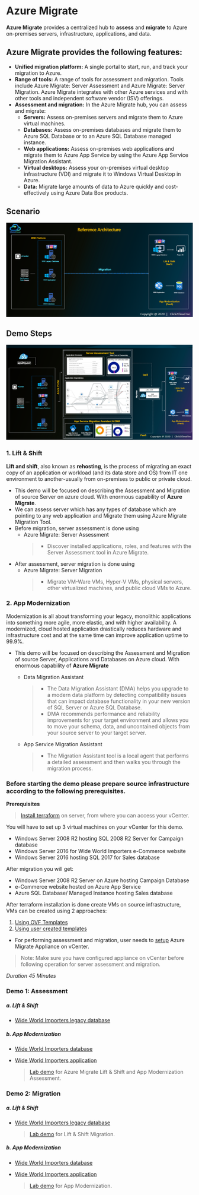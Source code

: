# Azure Migrate
**Azure Migrate** provides a centralized hub to **assess** and **migrate** to Azure on-premises servers, infrastructure, applications, and data.
## Azure Migrate provides the following features:
* **Unified migration platform:** A single portal to start, run, and track your migration to Azure.
* **Range of tools:** A range of tools for assessment and migration. Tools include Azure Migrate: Server Assessment and Azure Migrate: Server Migration. Azure Migrate integrates with other Azure services and with other tools and independent software vendor (ISV) offerings.
* **Assessment and migration:** In the Azure Migrate hub, you can assess and migrate:
    * **Servers:** Assess on-premises servers and migrate them to Azure virtual machines.
    * **Databases:** Assess on-premises databases and migrate them to Azure SQL Database or to an Azure SQL Database managed instance.
    * **Web applications:** Assess on-premises web applications and migrate them to Azure App Service by using the Azure App Service Migration Assistant.
    * **Virtual desktops:** Assess your on-premises virtual desktop infrastructure (VDI) and migrate it to Windows Virtual Desktop in Azure.
    * **Data:** Migrate large amounts of data to Azure quickly and cost-effectively using Azure Data Box products.


## Scenario
<kbd>
  <img src="./images/migration-scenarios.png">
</kbd></p>

## Demo Steps
<kbd>
  <img src="./images/demo-steps.png">
</kbd></p>

### **1. Lift & Shift**
**Lift and shift**, also known as **rehosting**, is the process of migrating an exact copy of an application or workload (and its data store and OS) from IT one environment to another-usually from on-premises to public or private cloud.

- This demo will be focused on describing the Assessment and Migration of source Server on azure cloud. With enormous capability of **Azure Migrate**.
- We can assess server which has any types of database which are pointing to any web application and Migrate them using Azure Migrate Migration Tool.
- Before migration, server assessment is done using
    - Azure Migrate: Server Assessment
        >- Discover installed applications, roles, and features with the Server Assessment tool in Azure Migrate.
- After assessment, server migration is done using
    - Azure Migrate: Server Migration
        >- Migrate VM-Ware VMs, Hyper-V VMs, physical servers, other virtualized machines, and public cloud VMs to Azure.

### **2. App Modernization**
Modernization is all about transforming your legacy, monolithic applications into something more agile, more elastic, and with higher availability.
A modernized, cloud hosted application drastically reduces hardware and infrastructure cost and at the same time can improve application uptime to 99.9%.
- This demo will be focused on describing the Assessment and Migration of source Server, Applications and Databases on Azure cloud. With enormous capability of **Azure Migrate**
    - Data Migration Assistant
        >- The Data Migration Assistant (DMA) helps you upgrade to a modern data platform by detecting compatibility issues that can impact database functionality in your new version of SQL Server or Azure SQL Database.
        >- DMA recommends performance and reliability improvements for your target environment and allows you to move your schema, data, and uncontained objects from your source server to your target server.

    - App Service Migration Assistant
        >- The Migration Assistant tool is a local agent that performs a detailed assessment and then walks you through the migration process.

### Before starting the demo please prepare source infrastructure according to the following prerequisites.
**Prerequisites**  

>[Install terraform](https://learn.hashicorp.com/terraform/getting-started/install.html) on server, from where you can access your vCenter.

You will have to set up 3 virtual machines on your vCenter for this demo.
 - Windows Server 2008 R2 hosting SQL 2008 R2 Server for Campaign database
 - Windows Server 2016 for Wide World Importers e-Commerce website
 - Windows Server 2016 hosting SQL 2017 for Sales database  
 
After migration you will get:
 - Windows Server 2008 R2 Server on Azure hosting Campaign Database
 - e-Commerce website hosted on Azure App Service
 - Azure SQL Database/ Managed Instance hosting Sales database

After terraform installation is done create VMs on source infrastructure, VMs can be created using 2 approaches:
1. [Using OVF Templates](terraform-scripts/ovf-based/wwi-infra/)
2. [Using user created templates](terraform-scripts/template-based/)

* For performing assessment and migration, user needs to [setup](prerequisites/appliance-setup.md) Azure Migrate Appliance on vCenter.

> Note: Make sure you have configured appliance on vCenter before following operation for server assessment and migration. 

*Duration 45 Minutes*

### Demo 1: Assessment
##### a. Lift & Shift 
* [Wide World Importers legacy database](assess/wwi-ecomm-db-legacy.md)
##### b. App Modernization 
* [Wide World Importers database](assess/wwi-ecomm-db.md)
* [Wide World Importers application](assess/wwi-ecomm-app.md)  

    > [Lab demo](http://ftp-repos.click2cloud.net/Videos/1-Azure-Migrate-Assessment.mp4) for Azure Migrate Lift & Shift and App Modernization Assessment.

### Demo 2: Migration
##### a. Lift & Shift 
* [Wide World Importers legacy database](migrate/wwi-ecomm-db-legacy.md)  

    > [Lab demo](http://ftp-repos.click2cloud.net/Videos/2-Lift-and-Shift-Migration.mp4) for Lift & Shift Migration.
##### b. App Modernization 
* [Wide World Importers database](migrate/wwi-ecomm-db-mi.md)
* [Wide World Importers application](migrate/wwi-ecomm-app.md)  

    > [Lab demo](http://ftp-repos.click2cloud.net/Videos/3-App-Modernization-Migration.mp4) for App Modernization.
